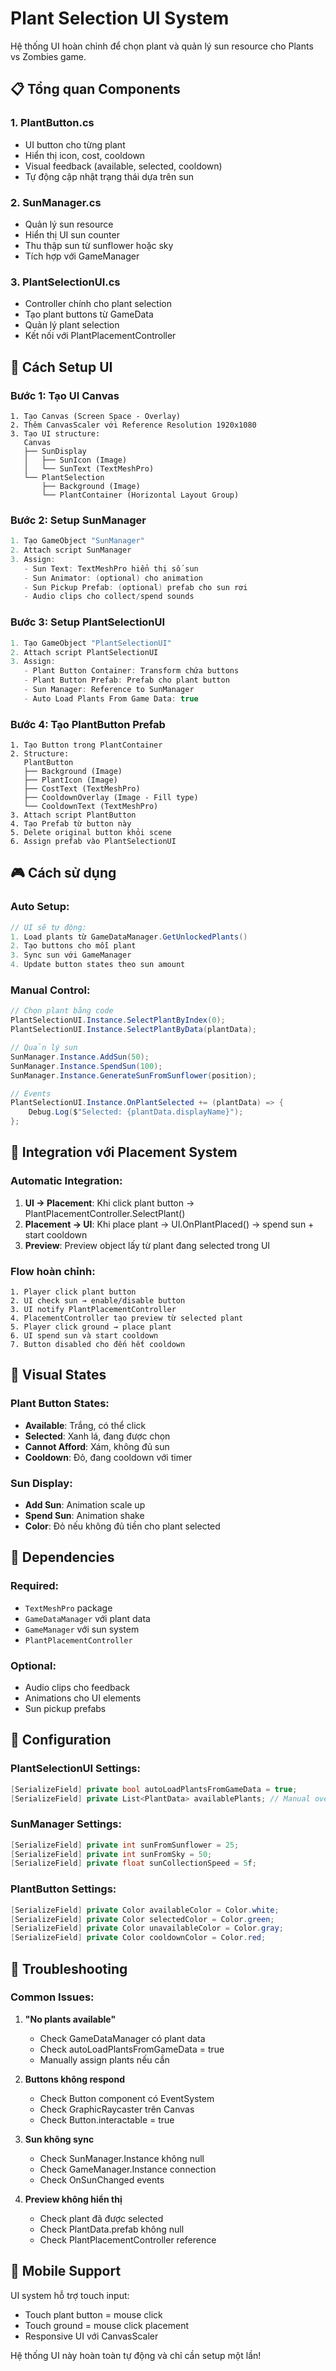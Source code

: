 # Plant Selection UI System

Hệ thống UI hoàn chỉnh để chọn plant và quản lý sun resource cho Plants vs Zombies game.

## 📋 **Tổng quan Components**

### **1. PlantButton.cs**
- UI button cho từng plant
- Hiển thị icon, cost, cooldown
- Visual feedback (available, selected, cooldown)
- Tự động cập nhật trạng thái dựa trên sun

### **2. SunManager.cs**
- Quản lý sun resource
- Hiển thị UI sun counter
- Thu thập sun từ sunflower hoặc sky
- Tích hợp với GameManager

### **3. PlantSelectionUI.cs**
- Controller chính cho plant selection
- Tạo plant buttons từ GameData
- Quản lý plant selection
- Kết nối với PlantPlacementController

## 🚀 **Cách Setup UI**

### **Bước 1: Tạo UI Canvas**
```
1. Tạo Canvas (Screen Space - Overlay)
2. Thêm CanvasScaler với Reference Resolution 1920x1080
3. Tạo UI structure:
   Canvas
   ├── SunDisplay
   │   ├── SunIcon (Image)
   │   └── SunText (TextMeshPro)
   └── PlantSelection
       ├── Background (Image)
       └── PlantContainer (Horizontal Layout Group)
```

### **Bước 2: Setup SunManager**
```csharp
1. Tạo GameObject "SunManager"
2. Attach script SunManager
3. Assign:
   - Sun Text: TextMeshPro hiển thị số sun
   - Sun Animator: (optional) cho animation
   - Sun Pickup Prefab: (optional) prefab cho sun rơi
   - Audio clips cho collect/spend sounds
```

### **Bước 3: Setup PlantSelectionUI**
```csharp
1. Tạo GameObject "PlantSelectionUI"
2. Attach script PlantSelectionUI
3. Assign:
   - Plant Button Container: Transform chứa buttons
   - Plant Button Prefab: Prefab cho plant button
   - Sun Manager: Reference to SunManager
   - Auto Load Plants From Game Data: true
```

### **Bước 4: Tạo PlantButton Prefab**
```
1. Tạo Button trong PlantContainer
2. Structure:
   PlantButton
   ├── Background (Image)
   ├── PlantIcon (Image)
   ├── CostText (TextMeshPro)
   ├── CooldownOverlay (Image - Fill type)
   └── CooldownText (TextMeshPro)
3. Attach script PlantButton
4. Tạo Prefab từ button này
5. Delete original button khỏi scene
6. Assign prefab vào PlantSelectionUI
```

## 🎮 **Cách sử dụng**

### **Auto Setup:**
```csharp
// UI sẽ tự động:
1. Load plants từ GameDataManager.GetUnlockedPlants()
2. Tạo buttons cho mỗi plant
3. Sync sun với GameManager
4. Update button states theo sun amount
```

### **Manual Control:**
```csharp
// Chọn plant bằng code
PlantSelectionUI.Instance.SelectPlantByIndex(0);
PlantSelectionUI.Instance.SelectPlantByData(plantData);

// Quản lý sun
SunManager.Instance.AddSun(50);
SunManager.Instance.SpendSun(100);
SunManager.Instance.GenerateSunFromSunflower(position);

// Events
PlantSelectionUI.Instance.OnPlantSelected += (plantData) => {
    Debug.Log($"Selected: {plantData.displayName}");
};
```

## 🔄 **Integration với Placement System**

### **Automatic Integration:**
1. **UI → Placement**: Khi click plant button → PlantPlacementController.SelectPlant()
2. **Placement → UI**: Khi place plant → UI.OnPlantPlaced() → spend sun + start cooldown
3. **Preview**: Preview object lấy từ plant đang selected trong UI

### **Flow hoàn chỉnh:**
```
1. Player click plant button
2. UI check sun → enable/disable button
3. UI notify PlantPlacementController
4. PlacementController tạo preview từ selected plant
5. Player click ground → place plant
6. UI spend sun và start cooldown
7. Button disabled cho đến hết cooldown
```

## 🎨 **Visual States**

### **Plant Button States:**
- **Available**: Trắng, có thể click
- **Selected**: Xanh lá, đang được chọn
- **Cannot Afford**: Xám, không đủ sun
- **Cooldown**: Đỏ, đang cooldown với timer

### **Sun Display:**
- **Add Sun**: Animation scale up
- **Spend Sun**: Animation shake
- **Color**: Đỏ nếu không đủ tiền cho plant selected

## 📝 **Dependencies**

### **Required:**
- `TextMeshPro` package
- `GameDataManager` với plant data
- `GameManager` với sun system
- `PlantPlacementController`

### **Optional:**
- Audio clips cho feedback
- Animations cho UI elements
- Sun pickup prefabs

## 🔧 **Configuration**

### **PlantSelectionUI Settings:**
```csharp
[SerializeField] private bool autoLoadPlantsFromGameData = true;
[SerializeField] private List<PlantData> availablePlants; // Manual override
```

### **SunManager Settings:**
```csharp
[SerializeField] private int sunFromSunflower = 25;
[SerializeField] private int sunFromSky = 50;
[SerializeField] private float sunCollectionSpeed = 5f;
```

### **PlantButton Settings:**
```csharp
[SerializeField] private Color availableColor = Color.white;
[SerializeField] private Color selectedColor = Color.green;
[SerializeField] private Color unavailableColor = Color.gray;
[SerializeField] private Color cooldownColor = Color.red;
```

## 🚨 **Troubleshooting**

### **Common Issues:**

1. **"No plants available"**
   - Check GameDataManager có plant data
   - Check autoLoadPlantsFromGameData = true
   - Manually assign plants nếu cần

2. **Buttons không respond**
   - Check Button component có EventSystem
   - Check GraphicRaycaster trên Canvas
   - Check Button.interactable = true

3. **Sun không sync**
   - Check SunManager.Instance không null
   - Check GameManager.Instance connection
   - Check OnSunChanged events

4. **Preview không hiển thị**
   - Check plant đã được selected
   - Check PlantData.prefab không null
   - Check PlantPlacementController reference

## 📱 **Mobile Support**

UI system hỗ trợ touch input:
- Touch plant button = mouse click
- Touch ground = mouse click placement
- Responsive UI với CanvasScaler

Hệ thống UI này hoàn toàn tự động và chỉ cần setup một lần!
